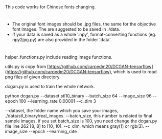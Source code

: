#
This code works for Chinese fonts changing.
#
- The original font images should be .jpg files, the same for the objective font images. The are suggested to be saved in ./data.
- If your data is saved as a whole '.npy', format-converting functions (eg. npy2jpg.py) are also provided in the folder 'data'.

#
helper_functions.py include reading image functions.

utils.py is copy from [https://github.com/carpedm20/DCGAN-tensorflow](https://github.com/carpedm20/DCGAN-tensorflow), which is used to read png files of given directory.

dcgan.py is used to train the whole network. 

python dcgan.py --dataset stl10_binary --batch_size 64 --image_size 96 --epoch 100 --learning_rate 0.00001 --c_dim 3

--dataset, the folder name which you save your images, ./data/stl_binary/real_images.
--batch_size, this number is related to final sample images, if you set batch_size is 100, you need change the dcgan.py file line 262 [8, 8] to [10, 10].
--c_dim, which means gray(1) or rgb(3).
--image_size
--epoch
--learning_rate

